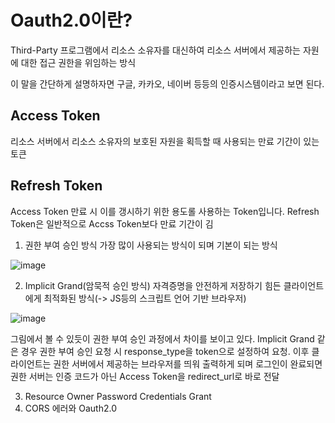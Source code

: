 # Oauth2.0이란?
Third-Party 프로그램에서 리소스 소유자를 대신하여 리소스 서버에서 제공하는 자원에 대한 접근 권한을 위임하는 방식

이 말을 간단하게 설명하자면 구글, 카카오, 네이버 등등의 인증시스템이라고 보면 된다.

## Access Token
  리소스 서버에서 리소스 소유자의 보호된 자원을 획득할 때 사용되는 만료 기간이 있는 토큰

## Refresh Token
  Access Token 만료 시 이를 갱시하기 위한 용도롤 사용하는 Token입니다. Refresh Token은 일반적으로 Accss Token보다 만료 기간이 김


1. 권한 부여 승인 방식
  가장 많이 사용되는 방식이 되며 기본이 되는 방식

  ![image](https://user-images.githubusercontent.com/65396939/207488049-04abb17d-d2a8-4d81-b9d4-e587b6ba7917.png)


2. Implicit Grand(암묵적 승인 방식)
  자격증명을 안전하게 저장하기 힘든 클라이언트에게 최적화된 방식(-> JS등의 스크립트 언어 기반 브라우저)
  
  ![image](https://user-images.githubusercontent.com/65396939/207487542-57afd12e-f89e-4cdb-87b9-f8a1b76ff969.png)
  
  그림에서 볼 수 있듯이 권한 부여 승인 과정에서 차이를 보이고 있다. Implicit Grand 같은 경우 권한 부여 승인 요청 시 response_type을
  token으로 설정하여 요청. 이후 클라이언트는 권한 서버에서 제공하는 브라우저를 띄워 출력하게 되며 로그인이 완료되면 권한 서버는 인증 
  코드가 아닌 Access Token을 redirect_url로 바로 전달
  
  
3. Resource Owner Password Credentials Grant
4. CORS 에러와 Oauth2.0
